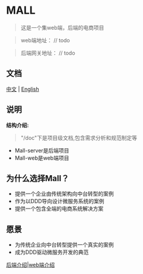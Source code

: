# MALL

> 这是一个集web端，后端的电商项目

> web端地址： // todo

> 后端网关地址： // todo

## 文档
[中文](README-ZH.md) | [English](README.md)

## 说明
**结构介绍:**
> "/doc"下是项目级文档,包含需求分析和规范制定等

- Mall-server是后端项目 
- Mall-web是web端项目 

## 为什么选择Mall？
- 提供一个企业由传统架构向中台转型的案例
- 作为以DDD导向设计微服务系统的案例
- 提供一个包含全端的电商系统解决方案

## 愿景
- 为传统企业向中台转型提供一个真实的案例
- 成为DDD驱动微服务开发的典范


[后端介绍](Mall-server/README.md)|[web端介绍](Mall-web/README.md)

